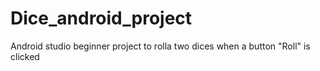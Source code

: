 # Dice_android_project
Android studio beginner project to rolla two dices when a button "Roll" is clicked
